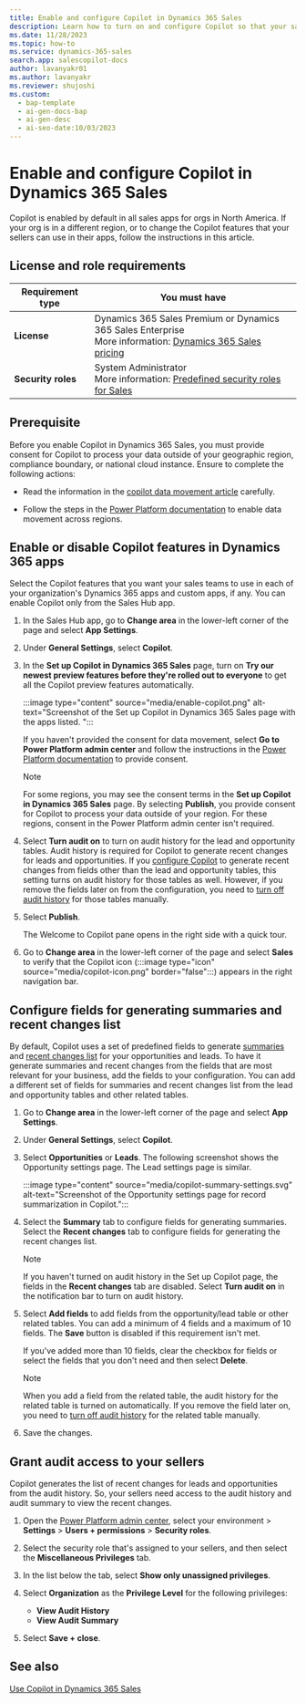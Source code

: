 ```yaml
---
title: Enable and configure Copilot in Dynamics 365 Sales
description: Learn how to turn on and configure Copilot so that your sales team can get summaries of their contact and lead records, catch up on updates, and prepare for meetings.
ms.date: 11/28/2023
ms.topic: how-to
ms.service: dynamics-365-sales
search.app: salescopilot-docs
author: lavanyakr01
ms.author: lavanyakr
ms.reviewer: shujoshi
ms.custom:
  - bap-template
  - ai-gen-docs-bap
  - ai-gen-desc
  - ai-seo-date:10/03/2023
---
```


# Enable and configure Copilot in Dynamics 365 Sales

Copilot is enabled by default in all sales apps for orgs in North America. If your org is in a different region, or to change the Copilot features that your sellers can use in their apps, follow the instructions in this article.

## License and role requirements

| Requirement type | You must have |
|-----------------------|---------|
| **License** | Dynamics 365 Sales Premium or Dynamics 365 Sales Enterprise <br>More information: [Dynamics 365 Sales pricing](https://dynamics.microsoft.com/sales/pricing/) |
| **Security roles** | System Administrator <br>  More information: [Predefined security roles for Sales](security-roles-for-sales.md)|

## Prerequisite

Before you enable Copilot in Dynamics 365 Sales, you must provide consent for Copilot to process your data outside of your geographic region, compliance boundary, or national cloud instance. Ensure to complete the following actions:
 
- Read the information in the [copilot data movement article](sales-copilot-data-movement.md) carefully.

- Follow the steps in the [Power Platform documentation](/power-platform/admin/geographical-availability-copilot#enable-data-movement-across-regions) to enable data movement across regions.


## Enable or disable Copilot features in Dynamics 365 apps

Select the Copilot features that you want your sales teams to use in each of your organization's Dynamics 365 apps and custom apps, if any. You can enable Copilot only from the Sales Hub app.

1. In the Sales Hub app, go to **Change area** in the lower-left corner of the page and select **App Settings**.

1. Under **General Settings**, select **Copilot**.

1. In the **Set up Copilot in Dynamics 365 Sales** page, turn on **Try our newest preview features before they're rolled out to everyone** to get all the Copilot preview features automatically.  

   :::image type="content" source="media/enable-copilot.png" alt-text="Screenshot of the Set up Copilot in Dynamics 365 Sales page with the apps listed. ":::

    If you haven't provided the consent for data movement, select **Go to Power Platform admin center** and follow the instructions in the [Power Platform documentation](/power-platform/admin/geographical-availability-copilot) to provide consent.  

    > [!NOTE]
    > For some regions, you may see the consent terms in the **Set up Copilot in Dynamics 365 Sales** page. By selecting **Publish**, you provide consent for Copilot to process your data outside of your region. For these regions, consent in the Power Platform admin center isn't required.  
 
1. Select **Turn audit on** to turn on audit history for the lead and opportunity tables. Audit history is required for Copilot to generate recent changes for leads and opportunities. If you [configure Copilot](#configure-fields-for-generating-summaries-and-recent-changes-list) to generate recent changes from fields other than the lead and opportunity tables, this setting turns on audit history for those tables as well. However, if you remove the fields later on from the configuration, you need to [turn off audit history](/power-platform/admin/manage-dataverse-auditing#enable-or-disable-auditing-for-an-entity) for those tables manually.

1. Select **Publish**.

    The Welcome to Copilot pane opens in the right side with a quick tour. 

1. Go to **Change area** in the lower-left corner of the page and select **Sales** to verify that the Copilot icon (:::image type="icon" source="media/copilot-icon.png" border="false":::) appears in the right navigation bar.

## Configure fields for generating summaries and recent changes list

By default, Copilot uses a set of predefined fields to generate [summaries](use-sales-copilot.md#summarize-an-opportunity-or-a-lead) and [recent changes list](use-sales-copilot.md#catch-up-with-an-opportunity-or-lead) for your opportunities and leads. To have it generate summaries and recent changes from the fields that are most relevant for your business, add the fields to your configuration. You can add a different set of fields for summaries and recent changes list from the lead and opportunity tables and other related tables.


1. Go to **Change area** in the lower-left corner of the page and select **App Settings**.

1. Under **General Settings**, select **Copilot**.

1. Select **Opportunities** or **Leads**. The following screenshot shows the Opportunity settings page. The Lead settings page is similar.

    :::image type="content" source="media/copilot-summary-settings.svg" alt-text="Screenshot of the Opportunity settings page for record summarization in Copilot.":::

1. Select the **Summary** tab to configure fields for generating summaries. Select the **Recent changes** tab to configure fields for generating the recent changes list.  
    
    > [!NOTE]
    > If you haven't turned on audit history in the Set up Copilot page, the fields in the **Recent changes** tab are disabled. Select **Turn audit on** in the notification bar to turn on audit history.  

1. Select **Add fields** to add fields from the opportunity/lead table or other related tables. You can add a minimum of 4 fields and a maximum of 10 fields. The **Save** button is disabled if this requirement isn't met.

    If you've added more than 10 fields, clear the checkbox for fields or select the fields that you don't need and then select **Delete**. 

    > [!NOTE]
    > When you add a field from the related table, the audit history for the related table is turned on automatically. If you remove the field later on, you need to [turn off audit history](/power-platform/admin/manage-dataverse-auditing#enable-or-disable-auditing-for-an-entity) for the related table manually.

1. Save the changes.

## Grant audit access to your sellers

Copilot generates the list of recent changes for leads and opportunities from the audit history. So, your sellers need access to the audit history and audit summary to view the recent changes.

1. Open the [Power Platform admin center](https://admin.powerplatform.microsoft.com), select your environment > **Settings** > **Users + permissions** > **Security roles**.

1. Select the security role that's assigned to your sellers, and then select the **Miscellaneous Privileges** tab.

1. In the list below the tab, select **Show only unassigned privileges**.

1. Select **Organization** as the **Privilege Level** for the following privileges:

    - **View Audit History**
    - **View Audit Summary**

1. Select **Save + close**.

## See also

[Use Copilot in Dynamics 365 Sales](use-sales-copilot.md)
